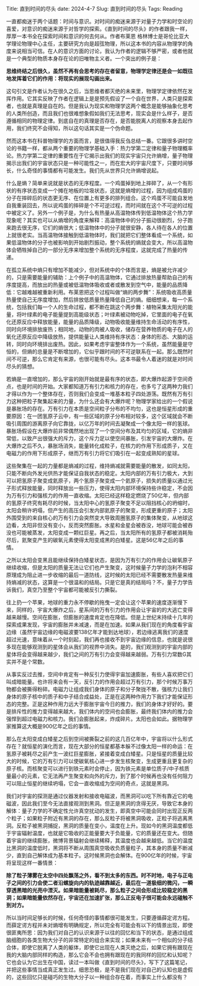 Title: 直到时间的尽头
date: 2024-4-7
Slug: 直到时间的尽头
Tags: Reading


一直都痴迷于两个话题：时间与意识。对时间的痴迷来源于对量子力学和时空论的喜爱，对意识的痴迷来源于对哲学的探索。《直到时间的尽头》的作者跟我一样，厚厚一本书全在探索时间和意识的何去何从。作者布莱恩 格林博士是哥伦比亚大学理论物理中心主任，主要研究方向是超弦物理，所以这本书的内容从物理学的角度来说相当可信。在人的意识方面的讨论，我认为作者的逻辑不够严密，或者他就是一个典型的物质本身存在论的旧唯物主义者。一个突出的例子是：

__思维终结之后很久，虽然不再有会思考的存在者留意，物理学定律还是会一如既往地发挥着它们的作用：将现实的展现勾画出来。__

这句引文是作者认为在很久之后，当思维者都灭绝的未来里，物理学定律依然在发挥作用。它其实反映了作者在逻辑上是是预先假设了一个自在世界，人类只是探索者，也就是真理是自在的。但是我认为现实和物理学这两个概念是能够抽象化思考的人类所创造，而且我们也很难想象假如我们无法思考，现实会是什么样子，是否遵循相同的物理定律。到底自在的真理是否存在，是否能脱离人的观察本身去起作用，我们终究不会得知，所以这句话其实是一个伪命题。

然而这本书在科普物理学的方面而言，是很值得我反刍总结一番。它跟很多讲时空论的书籍一样，都从两个重要的物理学基础入手：热力学第二定律和量子物理概率论。热力学第二定律的重要性在于它揭示出我们的现实宇宙只允许熵增，量子物理揭示出我们的宇宙状态只是一种可能性之一，而在宏大的宇宙尺度下，只要时间够长，什么奇怪的事情都有可能发生。我们先从世界只允许熵增说起。

什么是熵？简单来说就是状态的无序程度。一个鸡蛋掉到地上摔碎了，从一个有形状的有序状态变成一个摊在地板的垃圾状态，这就是熵增的过程，因为组成鸡蛋的分子在摔碎后的状态更无序、在位置上有更多的排列组合。这个鸡蛋不可能自发地自我重装回去，所以说鸡蛋的摔碎是个不可逆过程，而时间就在这个不可逆的过程中被定义了。另外一个例子是，为什么有热量从高温物体传到低温物体这个热力学现象呢？其实也可以从熵增的角度来解释：高温物体中的分子振动很剧烈，分子跑来跑去很无序，它们的熵很大；低温物体中的分子就很安静，各人待在各人的位置上就很老实。当高温物体接触到低温物体时，我们就把它们整体看成一个系统，如果低温物体的分子也被影响到开始剧烈振动，整个系统的熵就会变大，所以高温物体会牺牲掉自己的一部分无序来增加整个系统的无序程度，这就完成了热量的传递。

在孤立系统中熵只有增加不能减少，但对系统中的个体而言是，熵是被允许减少的，只是需要能量的辅助：上个例子中的高温物体，它通过排放热量帮助自己的有序度提高，而放出的热量或被低温物体吸收或者或散发到空气中，能量的品质降低：它越难越被重新利用。布莱恩把这个过程叫做“熵的两步舞”：系统吸收高质量热量使自己无序度增加，然后排放低质量热量降低自己的熵。细细想来，每一个系统，包括我们每一个人的生命过程，都不断在跳这个两步舞：植物采集太阳光的能量，将叶绿素的电子能量提到高能级状态；叶绿素被动物吃掉，它里面的电子在氧化还原反应中释放能量，能量的品质降级，动物吸收能量维持生命活动的有序性，同时向环境排放废热；相同地，动物的肉被人吸收，储存在营养物质的电子在人的氧化还原反应中降级放热，提供能量让人类维持有序状态：身体的形态、大脑的运转，同时向环境排出废热。因此，如果考虑宇宙整体作为一个系统，虽然能量是守恒的，但熵的总量是不断增加的，它似乎跟时间的不可逆联系在一起。那么既然时间不可逆，那么它肯定有来源，也很可能有尽头。这本书最令人着迷的就是对时间尽头的猜想。

若熵是一直增加的，那么宇宙的刚开始就是最有序的状态，即大爆炸起源于空间奇点，也是时间的开始。大家都知道万有引力和核力的存在，也多亏了这两种力我们才得以作为一个整体存在，否则我们会变成一堆基本粒子四处游荡。既然有万有引力这种把粒子聚集起来的力量，为什么还会有大爆炸呢？物理学家给出的一个假说是暴胀场的存在。万有引力在本质是空间粒子分布的不均匀，这也是恒星形成的重要原因：在一团氢原子云中，有一些区域的原子分布相对较多，这个区域就会不断吸引周围的游离原子向它靠拢，以亿万年的时间去凝聚成一个像太阳一样的氢球。暴胀场假设在大爆炸前非常偶然地出现了一个空间分布及其均匀的区域，它的熵非常低，以致产出很强大的斥力，这个斥力足以使空间暴胀，引发宇宙的大爆炸。在大爆炸之后不久，暴胀场消失，能量转化成粒子，在核力的作用下形成质子，又在电磁力的作用下形成原子，继而万有引力将它们吸引在一起变成熟知的星球。

这些聚集在一起的力量都是熵减的过程，维持熵减就需要能量的散发，如同太阳，只能不断向外发光供热才能保证自我状态的稳定。太阳内部的万有引力极大，大到可以把氢原子聚变成氦原子，两个氢原子聚变成一个氦原子，损失的质量以通过光子形式释放能量，同时释放出一些压力，使得太阳内部环境保持些许稳定，不会因为万有引力和强核力的作用一直收缩。太阳已经这样稳定燃烧了50亿年，但内部的氢原子终究有耗尽的时候，当太阳中心的氢原子聚变不足以阻挡核心的坍缩时，太阳会稍许坍塌，但产生的高压会引发内部氦原子的聚变，形成更重的原子；太阳外围受到的来自核心的万有引力会突然变大导致周圈氢原子的集体聚变，从地球这边看，太阳非但没有变小，反而突然膨胀。水星和金星会被吞没，地球可能会被吞没也可能被蒸发，太阳变成一颗红巨星。再之后，当太阳所有的氢原子都被消耗殆尽后，氦聚变产生的碳氧元素使得太阳变成黑的白矮星。这是56亿年之后的事情。

之所以太阳会变黑且能继续保持白矮星状态，是因为万有引力的作用会让碳氧原子继续收缩，但是太阳的质量无法让它们也产生聚变，这时候量子力学的泡利不相容原理成为阻止进一步收缩的最后一道防线，这时候的太阳已经不需要散发热量来维持熵减的状态，这算是一个很温和的结局。只是它是真的结局吗？不，量子力学告诉我们，真空乃至整个宇宙都可能被反引力撕裂。

往上扔一个苹果，地球的重力永不停歇的拖曳一定会让这个苹果的速度逐渐慢下来，同样的，宇宙大爆炸之后，星系间的万有引力的作用会让宇宙的的大逃亡变得越来越慢。空间在膨胀，但膨胀的速度肯定也在降低。但是上世纪末持续十几年的探索成果发现，宇宙的膨胀并未减速，而是在加速。如果从我们现在的角度看宇宙边缘（虽然宇宙边缘的电磁波要138亿年才能到达地球），若边缘逃离我们的速度超过光速，意味着从一个时刻起，我们再也接收不到宇宙边缘的信息，也就是说很多现在能够观测到的星体会从我们的视界中消失。是的，我们观测到的宇宙内部的星体将会变得越来越少，我们之间的万有引力会变得越来越弱。万有引力常数G其实并不是个常数。

从事实反过去推，空间中肯定有一种反引力使得宇宙加速膨胀，有些人喜欢把它们叫成暗能量。也许将来会有一天，反引力的作用会超过万有引力，那个时候万事万物都会被撕得粉碎。电磁力让组成我们身体的原子和分子聚拢不散，强核力让我们身体的原子核中的质子和中子结合成益处，正是在这两种作用力下我们才能保证形态的完整。正是这种作用力远大于膨胀宇宙今日的推力，我们的身体才好好的。要是排斥性的推力变得越来越大，我们体内的空间也会膨胀，最终我们体内的推力会强悍到超过电磁力和核力。我们会膨胀起来，炸成碎片。太阳也会如此。据物理学家推算这大概是900亿年之后的事情。

那么在太阳变成白矮星之后到空间被撕裂之前的这几百亿年中，宇宙将以什么形式存在？就恒星的演化而言，现在大部分的恒星都基本躲不过像太阳一样的命运：在氢原子被耗尽之前产生一波红巨星膨胀，紧接着变成白矮星。只是恒星的质量比较大的时候，它的万有引力可以使碳氧核心进一步发生核聚变，生成更重且更复杂的原子核。而核聚变可以进行到铁元素时会停止，因为铁元素是单位质子/中子核质量最小的元素，它无法再产生聚变和向外的斥力，到了那个时候再也没有任何阻力可以阻止恒星的继续坍塌，它会一直收缩成为空间的奇点，这就是黑洞。

我们对宇宙的探测是通过仪器发射和接收电磁波，而黑洞可以吃下所有靠近它的电磁波，因此我们至今无法直接观测到黑洞。但正是黑洞的贪得无厌，导致它本身的解体：量子力学的不确定性允许真空扰动的发生，即真空中可能会同时出现正反两个粒子；如果粒子附近有黑洞的存在，那么反粒子将被黑洞吸收，正粒子将逃离黑洞。反粒子被黑洞捕捉，黑洞的质量在变小，温度在上升。现如今的黑洞温度都低于宇宙辐射温度，也就是它吸收的正能量要大于负能量，它的质量还在变大。但随着宇宙的继续膨胀，微博背景辐射会继续稀释，其温度也会越来越低。当它的温度比黑洞的温度低时，黑洞将不断从周围真空吸收负质量粒子，其本身的质量不断减少，直到自己解体成为基本粒子。这时候黑洞也会解体。在900亿年的时候，宇宙将呈现这样一番情景：

__除了粒子薄雾在太空中四处飘荡之外，看不到太多的东西。时不时地，电子与正电子之间的引力会使二者沿螺旋向内的轨迹越靠越近，最后在一道极细的微闪，一瞬穿透黑暗的光亮中湮灭。如果暗能量被耗尽，那么粒子之间会形成比较稳定的黑洞；如果暗能量依然存在，宇宙还在加速扩张，那么正反电子很可能会永远碰触不到对方。__

所以当时间足够长的时候，任何奇怪的事情都很可能发生，只要遵循薛定谔方程。而薛定谔方程并未对熵增有明确规定，所以完全有可能会有以下的情景出现，即使很匪夷所思：因为我们对自己的认识来源于以往的回忆和当下的状态，是通过组成脑细胞的各类生物大分子的非常特定的组合来实现；如果未来有一个相似的分子结合体，即使它脱离了人类的躯体，即使它出现在人类灭绝之后，如果它拥有跟现在我的大脑内部同样的构造，那么它会不会也拥有跟现在的我同样的回忆和认知呢？它也会认为它出生在中国，读过一本叫做《直到时间的尽头》，写下了这篇笔记，并把这些事情当成真正发生过。细思恐极，是不是我们现在对自己的认知也是虚假的，这些回忆只是碰巧的生物大分子以一种组合存在着，而事实上什么都没有？